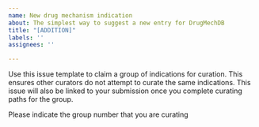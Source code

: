 ```yaml
---
name: New drug mechanism indication
about: The simplest way to suggest a new entry for DrugMechDB
title: "[ADDITION]"
labels: ''
assignees: ''

---
```


Use this issue template to claim a group of indications for curation. This ensures other curators do not attempt to curate the same indications.  This issue will also be linked to your submission once you complete curating paths for the group.

Please indicate the group number that you are curating
